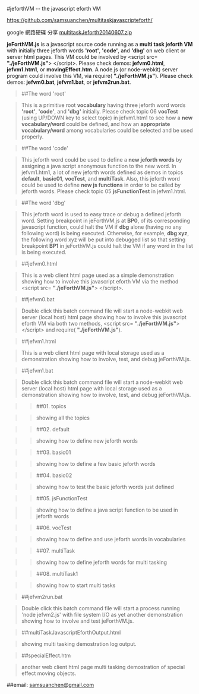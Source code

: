 #jeforthVM -- the javascript eforth VM

https://github.com/samsuanchen/multitaskjavascripteforth/

google 網路硬碟 分享 [multitaskJeforth20140607.zip](https://drive.google.com/file/d/0B8CIi1bBEsWtNmxpOEo4ZFRHTlk/edit?usp=sharing "jeforthVM")

**jeForthVM.js** is a javascript source code running as a **multi task jeforth VM** with initially three jeforth words **'root'**, **'code'**, and **'dbg'** on web client or server html pages. This VM could be involved by &lt;script src= **"./jeForthVM.js"**> &lt;/script>. Please check demos: **jefvm0.html**, **jefvm1.htm1**, or **movingEffect.htm**. A node.js (or node-webkit) server program could involve this VM, via require( **"./jeForthVM.js"**). Please check demos: **jefvm0.bat**, **jefvm1.bat**, or **jefvm2run.bat**.

>##The word 'root'

>This is a primitive root **vocabulary** having three jeforth word words **'root'**, **'code'**, and **'dbg'** initially.
Please check topic 06 **vocTest** (using UP/DOWN key to select topic) in jefvm1.htm1 to see how a **new vocabulary/word** could be defined, and how an **appropriate vocabulary/word** among vocabularies could be selected and be used properly.

>##The word 'code'

>This jeforth word could be used to define a **new jeforth words** by assigning a java script anonymous function to the new word. In jefvm1.htm1, a lot of new jeforth words defined as demos in topics **default**, **basic01**, **vocTest**, and **multiTask**. Also, this jeforth word could be used to define **new js functions** in order to be called by jeforth words. Please check topic 05 **jsFunctionTest** in jefvm1.html.

>##The word 'dbg'

>This jeforth word is used to easy trace or debug a defined jeforth word. Setting breakpoint in jeForthVM.js at **BP0**, of its corresponding javascript function, could halt the VM if **dbg** alone (having no any following word) is being executed. Otherwise, for example, **dbg xyz**, the following word xyz will be put into debugged list so that setting breakpoint **BP1** in jeForthVM.js could halt the VM if any word in the list is being executed.

>##jefvm0.html

>This is a web client html page used as a simple demonstration showing how to involve this javascript eforth VM via the method &lt;script src= **"./jeForthVM.js"**> &lt;/script>.

>##jefvm0.bat

>Double click this batch command file will start a node-webkit web server (local host) html page showing how to involve this javascript eforth VM via both two methods, &lt;script src= **"./jeForthVM.js"**> &lt;/script> and require( **"./jeForthVM.js"**).

>##jefvm1.html

>This is a web client html page with local storage used as a demonstration showing how to involve, test, and debug jeForthVM.js.

>##jefvm1.bat

>Double click this batch command file will start a node-webkit web server (local host) html page with local storage used as a demonstration showing how to involve, test, and debug jeForthVM.js.

>>##01. topics

>>showing all the topics

>>##02. default

>>showing how to define new jeforth words

>>##03. basic01 

>>showing how to define a few basic jeforth words

>>##04. basic02 

>>showing how to test the basic jeforth words just defined

>>##05. jsFunctionTest 

>>showing how to define a java script function to be used in jeforth words

>>##06. vocTest 

>>showing how to define and use jeforth words in vocabularies

>>##07. multiTask 

>>showing how to define jeforth words for multi tasking

>>##08. multiTask1 

>>showing how to start multi tasks

>##jefvm2run.bat

>Double click this batch command file will start a process running 'node jefvm2.js' with file system I/O as yet another demonstration showing how to involve and test jeForthVM.js.

>##multiTaskJavascriptEforthOutput.html

>showing multi tasking demostration log output.

>##specialEffect.htm

>another web client html page multi tasking demostration of special effect moving objects.

##email: samsuanchen@gmail.com